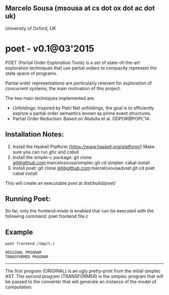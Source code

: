 Marcelo Sousa (msousa at cs dot ox dot ac dot uk)
-------------------------------------------------
University of Oxford, UK

poet - v0.1@03'2015
======

POET (Partial Order Exploration Tools) is a 
set of state-of-the-art exploration techniques
that use partial orders to compactly
represent the state space of programs.

Partial order representations are particularly
relevant for exploration of concurrent systems, 
the main motivation of this project.

The two main techniques implemented are:
 - Unfoldings:
   Inspired by Petri Net unfoldings, the goal
   is to efficiently explore a partial order 
   semantics known as prime event structures.
 - Partial Order Reduction:
   Based on Abdulla et al. ODPOR@POPL'14.

Installation Notes:
-------------------
 
  1. Install the Haskell Platform (https://www.haskell.org/platform/)
     Make sure you can run *ghc* and *cabal*
  2. Install the simple-c package:
      git clone git@github.com:marcelosousa/simplec.git
      cd simplec
      cabal install
  3. Install poet:
      git clone git@github.com:marcelosousa/poet.git
      cd poet
      cabal install
  
  This will create an executable *poet* at dist/build/poet/

Running Poet:
-------------
  
  So far, only the frontend mode is enabled that can be executed with the following command:
    poet frontend file.c

  Example
  -------
    poet frontend /tmp/t.c
    
    ORIGINAL PROGRAM
    TRANSFORMED PROGRAM
  -------
      
  The first program (ORIGINAL) is an ugly pretty-print from the initial simplec AST.
  The second program (TRANSFORMER) is the simplec program that will be passed to the converter
  that will generate an instance of the model of computation.
  